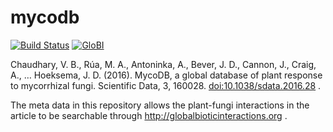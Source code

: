 # mycodb
[![Build Status](https://travis-ci.org/globalbioticinteractions/mycodb.svg)](https://travis-ci.org/globalbioticinteractions/mycodb) [![GloBI](http://api.globalbioticinteractions.org/interaction.svg?accordingTo=globi:globalbioticinteractions/mycodb)](http://globalbioticinteractions.org/?accordingTo=globi:globalbioticinteractions/mycodb)

Chaudhary, V. B., Rúa, M. A., Antoninka, A., Bever, J. D., Cannon, J., Craig, A., … Hoeksema, J. D. (2016). MycoDB, a global database of plant response to mycorrhizal fungi. Scientific Data, 3, 160028. [doi:10.1038/sdata.2016.28](https://doi.org/10.1038/sdata.2016.28) .

The meta data in this repository allows the plant-fungi interactions in the article to be searchable through http://globalbioticinteractions.org . 
